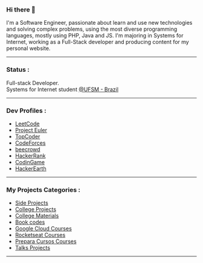 ### Hi there 👋
I'm a Software Engineer, passionate about learn and use new technologies and solving complex problems, using the most diverse programming languages, mostly using PHP, Java and JS. I'm majoring in Systems for Internet, working as a Full-Stack developer and producing content for my personal website.

___
### Status :
Full-stack Developer.  
Systems for Internet student [@UFSM - Brazil](https://www.ufsm.br/)
___
### Dev Profiles :
- [LeetCode](https://leetcode.com/williamtrindade/)
- [Project Euler](https://projecteuler.net/progress=williamtrindade)
- [TopCoder](https://www.topcoder.com/members/williamtrindade)
- [CodeForces](https://codeforces.com/profile/williamtrindade)
- [beecrowd](https://www.beecrowd.com.br/judge/pt/profile/252375)
- [HackerRank](https://www.hackerrank.com/williamtrindade?hr_r=1)
- [CodinGame](https://www.codingame.com/profile/a04c0575236209e54af513d73195e9a54605392)
- [HackerEarth](https://www.hackerearth.com/@williamtrindade777)
___
### My Projects Categories :
- [Side Projects](https://github.com/williamtrindade?tab=repositories&q=side-project&type=&language=&sort=)
- [College Projects](https://github.com/williamtrindade?tab=repositories&q=college-project-&type=&language=&sort=)
- [College Materials](https://github.com/williamtrindade?tab=repositories&q=discipline+codes+from+UFSM+systems+for+internet+course&type=&language=&sort=)
- [Book codes](https://github.com/williamtrindade?tab=repositories&q=%23book&type=&language=&sort=)  
- [Google Cloud Courses](https://github.com/williamtrindade?tab=repositories&q=google-cloud-course&type=&language=&sort=)
- [Rocketseat Courses](https://github.com/williamtrindade?tab=repositories&q=rocketseat-&type=&language=&sort=)
- [Prepara Cursos Courses](https://github.com/williamtrindade?tab=repositories&q=prepara-cursos-&type=&language=&sort=)
- [Talks Projects](https://github.com/williamtrindade?tab=repositories&q=talk-&type=&language=&sort=)
___


